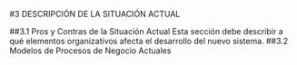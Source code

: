 #3 DESCRIPCIÓN DE LA SITUACIÓN ACTUAL

##3.1 Pros y Contras de la Situación Actual
Esta sección debe describir a qué elementos organizativos afecta el desarrollo del nuevo sistema.
##3.2 Modelos de Procesos de Negocio Actuales
